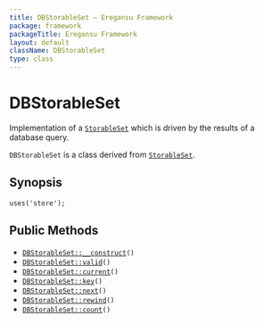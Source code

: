```yaml
---
title: DBStorableSet — Eregansu Framework
package: framework
packageTitle: Eregansu Framework
layout: default
className: DBStorableSet
type: class
---
```


# DBStorableSet

Implementation of a <code><a href="StorableSet">StorableSet</a></code> which is driven by the results of a
database query.

<code>DBStorableSet</code> is a class derived from <code><a href="StorableSet">StorableSet</a></code>.

## Synopsis

<pre><code>uses('store');
</code></pre>
## Public Methods

* <code><a href="DBStorableSet%3A%3A__construct">DBStorableSet::__construct</a>()</code>
* <code><a href="DBStorableSet%3A%3Avalid">DBStorableSet::valid</a>()</code>
* <code><a href="DBStorableSet%3A%3Acurrent">DBStorableSet::current</a>()</code>
* <code><a href="DBStorableSet%3A%3Akey">DBStorableSet::key</a>()</code>
* <code><a href="DBStorableSet%3A%3Anext">DBStorableSet::next</a>()</code>
* <code><a href="DBStorableSet%3A%3Arewind">DBStorableSet::rewind</a>()</code>
* <code><a href="DBStorableSet%3A%3Acount">DBStorableSet::count</a>()</code>

